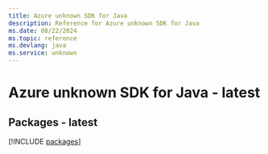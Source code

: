 ```yaml
---
title: Azure unknown SDK for Java
description: Reference for Azure unknown SDK for Java
ms.date: 08/22/2024
ms.topic: reference
ms.devlang: java
ms.service: unknown
---
```

# Azure unknown SDK for Java - latest
## Packages - latest
[!INCLUDE [packages](unknown-index.md)]